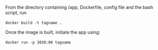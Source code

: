 From the directory containing /app, Dockerfile, config file and the bash script, run <br><br>
```docker build -t tagname .```

Once the image is built, initiate the app using:<br><br>
```docker run -p 3838:80 tagname```

